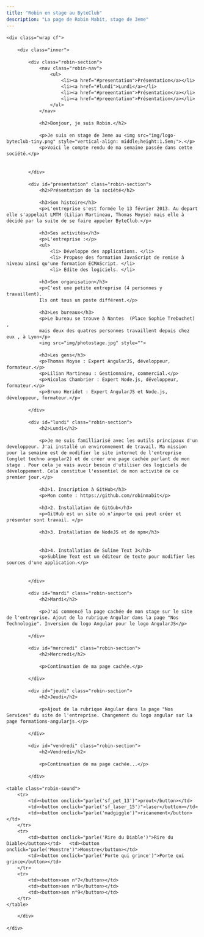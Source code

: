 ```yaml
---
title: "Robin en stage au ByteClub"
description: "La page de Robin Mabit, stage de 3eme"
---
```


<style>
	.robin-section {
		margin: 2em 0;
		padding: 2em;
		border: 1px solid #ddd;
		box-shadow: 10px 10px 5px -4px #ddd;
		background-color: #fefefe;
		clear: both;
	}
	.robin-nav {
		float: right;
	}
	table.robin-sound {
		border-collapse: collapse;
		margin: 50px;
	}
	table.robin-sound td {
		padding: 1em;
	}
	table.robin-sound td button {
		font-size: 3em;
	}
</style>

<section>

	<div class="wrap cf">

		<div class="inner">

			<div class="robin-section">
				<nav class="robin-nav">
					<ul>
						<li><a href="#presentation">Présentation</a></li>
						<li><a href="#lundi">Lundi</a></li>
						<li><a href="#preeentation">Présentation</a></li>
						<li><a href="#preeentation">Présentation</a></li>
					</ul>
				</nav>

				<h2>Bonjour, je suis Robin.</h2>

				<p>Je suis en stage de 3eme au <img src="img/logo-byteclub-tiny.png" style="vertical-align: middle;height:1.5em;">.</p>
				<p>Voici le compte rendu de ma semaine passée dans cette société.</p>


			</div>

			<div id="presentation" class="robin-section">
				<h2>Présentation de la société</h2>

				<h3>Son histoire</h3>
				<p>L'entreprise s'est formée le 13 février 2013. Au depart elle s'appelait LMTM (Lilian Martineau, Thomas Moyse) mais elle à décidé par la suite de se faire appeler ByteClub.</p>

				<h3>Ses activités</h3>
				<p>L'entreprise :</p>
				<ul>
					<li> Développe des applications. </li>
					<li> Propose des formation JavaScript de remise à niveau ainsi qu'une formation ECMAScript. </li>
					<li> Edite des logiciels. </li>
				
				<h3>Son organisation</h3>
				<p>C'est une petite entreprise (4 personnes y travaillent).
				Ils ont tous un poste différent.</p>

				<h3>Les bureaux</h3>
				<p>Le bureau se trouve à Nantes  (Place Sophie Trebuchet) ,
				mais deux des quatres personnes travaillent depuis chez eux , à Lyon</p>
				<img src="img/photostage.jpg" style="">

				<h3>Les gens</h3>
				<p>Thomas Moyse : Expert AngularJS, développeur, formateur.</p>
				<p>Lilian Martineau : Gestionnaire, commercial.</p>
				<p>Nicolas Chambrier : Expert Node.js, développeur, formateur.</p>
				<p>Bruno Heridet : Expert AngularJS et Node.js, développeur, formateur.</p>

			</div>

			<div id="lundi" class="robin-section">
				<h2>Lundi</h2>

				<p>Je me suis familliarisé avec les outils principaux d'un developpeur. J'ai installé un environnement de travail. Ma mission pour la semaine est de modifier le site internet de l'entreprise (onglet techno angular2) et de créer une page cachée parlant de mon stage . Pour cela je vais avoir besoin d'utiliser des logiciels de développement. Cela constitue l'essentiel de mon activité de ce premier jour.</p>

				<h3>1. Inscription à GitHub</h3>
				<p>Mon comte : https://github.com/robinmabit</p>

				<h3>2. Installation de GitGub</h3>
				<p>GitHub est un site où n'importe qui peut créer et présenter sont travail. </p>

				<h3>3. Installation de NodeJS et de npm</h3>


				<h3>4. Installation de Sulime Text 3</h3>
				<p>Sublime Text est un éditeur de texte pour modifier les sources d'une application.</p>
		
			
			</div>

			<div id="mardi" class="robin-section">
				<h2>Mardi</h2>

				<p>J'ai commencé la page cachée de mon stage sur le site de l'entreprise. Ajout de la rubrique Angular dans la page "Nos Technologie". Inversion du logo Angular pour le logo AngularJS</p>

			</div>

			<div id="mercredi" class="robin-section">
				<h2>Mercredi</h2>

				<p>Continuation de ma page cachée.</p>

			</div>

			<div id="jeudi" class="robin-section">
				<h2>Jeudi</h2>

				<p>Ajout de la rubrique Angular dans la page "Nos Services" du site de l'entreprise. Changement du logo angular sur la page formations-angularjs.</p>

			</div>

			<div id="vendredi" class="robin-section">
				<h2>Vendredi</h2>

				<p>Continuation de ma page cachée...</p>

			</div>

	<table class="robin-sound">
		<tr>
			<td><button onclick="parle('sf_pet_13')">prout</button></td>			
			<td><button onclick="parle('sf_laser_15')">laser</button></td>
			<td><button onclick="parle('madgiggle')">ricanement</button></td>
		</tr>
		<tr>
			<td><button onclick="parle('Rire du Diable')">Rire du Diable</button></td>	 <td><button onclick="parle('Monstre')">Monstre</button></td>
			<td><button onclick="parle('Porte qui grince')">Porte qui grince</button></td>
		</tr>
		<tr>
			<td><button>son n°7</button></td>			
			<td><button>son n°8</button></td>
			<td><button>son n°9</button></td>
		</tr>
	</table>

<!--
			<h1>Le logo de l'entreprise:</h1>
			<img src="img/mascot-byteclub-medaillon.png" alt="mascotte byteclub" style="width:20%">
			<h1>Le ByteClub, C'est quoi ?</h1>
			<ul>
				<li>C'est une entreprise de dévellopement</li>
			</ul>
			<p>Le nom secodaire est LMTM</p>

			<p>Ils créent des applications à la demande des clients</p>
			<p>L'entreprise se situe à Nantes(13 place Sophie Trebuchet)</p>

			<h2>Lundi:</h2>
			<p>-installation des outils de base d'un développeur</p>
			<p>-creation d'un compte GitHub</p>


			<h2>GitHub, C'est quoi ?</h2>
			<p>GitHub est un site où n'importe qui peut créer et proposer leurs travails dans un </p>-->

		</div>

	</div>

</section>

<script>

function parle(sound) {
	var audio = new Audio("sounds/" + sound + ".mp3")
	audio.play()
}

</script>
